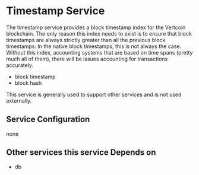 # Timestamp Service

The timestamp service provides a block timestamp index for the Vertcoin blockchain. The only reason this index needs to exist is to ensure that block timestamps are always strictly greater than all the previous block timestamps. In the native block timestamps, this is not always the case. Without this index, accounting systems that are based on time spans (pretty much all of them), there will be issues accounting for transactions accurately.

- block timestamp
- block hash

This service is generally used to support other services and is not used externally.

## Service Configuration

none

## Other services this service Depends on

- db


